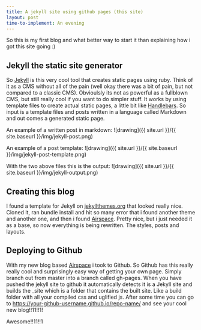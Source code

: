 ```yaml
---
title: A jekyll site using github pages (this site)
layout: post
time-to-implement: An evening
---
```

So this is my first blog and what better way to start it than explaining how i got this site going :) 

## Jekyll the static site generator ##
So [Jekyll](https://jekyllrb.com/) is this very cool tool that creates static pages using ruby. Think of it as a CMS without all of the pain (well okay there was a bit of pain, but not compared to a classic CMS). Obvioulsly its not as powerful as a fullblown CMS, but still really cool if you want to do simpler stuff.
It works by using template files to create actual static pages, a little bit like [Handlebars](http://handlebarsjs.com/). So input is a template files and posts written in a language called Markdown and out comes a generated static page. 

An example of a written post in markdown:
![drawing]({{ site.url }}/{{ site.baseurl }}/img/jekyll-post.png)

An example of a post template:
![drawing]({{ site.url }}/{{ site.baseurl }}/img/jekyll-post-template.png)

With the two above files this is the output:
![drawing]({{ site.url }}/{{ site.baseurl }}/img/jekyll-output.png)

## Creating this blog ##

I found a template for Jekyll on [jekyllthemes.org](http://jekyllthemes.org/) that looked really nice. Cloned it, ran bundle install and hit so many error that i found another theme and another one, and then i found [Airspace](http://jekyllthemes.org/themes/airspace/). Pretty nice, but i just needed it as a base, so now everything is being rewritten. The styles, posts and layouts. 

## Deploying to Github ##

With my new blog based [Airspace](http://jekyllthemes.org/themes/airspace/) i took to Github. So Github has this really really cool and surprisingly easy way of getting your own page. Simply branch out from master into a branch called gh-pages. When you have pushed the jekyll site to github it automatically detects it is a Jekyll site and builds the _site which is a folder that contains the built site. Like a build folder with all your compiled css and uglified js. After some time you can go to https://your-github-username.github.io/repo-name/ and see your cool new blog!!11!!1!


Awesome!!11!!1


